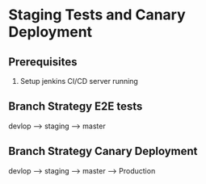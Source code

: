 # Staging Tests and Canary Deployment

## Prerequisites

1. Setup jenkins CI/CD server running

## Branch Strategy E2E tests

devlop --> staging --> master

## Branch Strategy Canary Deployment

devlop --> staging --> master --> Production


